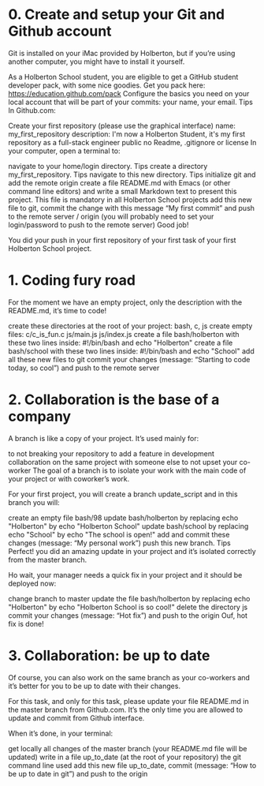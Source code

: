 # 0. Create and setup your Git and Github account
Git is installed on your iMac provided by Holberton, but if you’re using another computer, you might have to install it yourself.

As a Holberton School student, you are eligible to get a GitHub student developer pack, with some nice goodies. Get you pack here: https://education.github.com/pack
Configure the basics you need on your local account that will be part of your commits: your name, your email. Tips
In Github.com:

Create your first repository (please use the graphical interface)
name: my_first_repository
description: I'm now a Holberton Student, it's my first repository as a full-stack engineer
public
no Readme, .gitignore or license
In your computer, open a terminal to:

navigate to your home/login directory. Tips
create a directory my_first_repository. Tips
navigate to this new directory. Tips
initialize git and add the remote origin
create a file README.md with Emacs (or other command line editors) and write a small Markdown text to present this project. This file is mandatory in all Holberton School projects
add this new file to git, commit the change with this message “My first commit” and push to the remote server / origin (you will probably need to set your login/password to push to the remote server)
Good job!

You did your push in your first repository of your first task of your first Holberton School project.
# 1. Coding fury road
For the moment we have an empty project, only the description with the README.md, it’s time to code!

create these directories at the root of your project: bash, c, js
create empty files:
c/c_is_fun.c
js/main.js
js/index.js
create a file bash/holberton with these two lines inside: #!/bin/bash and echo "Holberton"
create a file bash/school with these two lines inside: #!/bin/bash and echo "School"
add all these new files to git
commit your changes (message: “Starting to code today, so cool”) and push to the remote server
# 2. Collaboration is the base of a company
A branch is like a copy of your project. It’s used mainly for:

to not breaking your repository
to add a feature in development
collaboration on the same project with someone else
to not upset your co-worker
The goal of a branch is to isolate your work with the main code of your project or with coworker’s work.

For your first project, you will create a branch update_script and in this branch you will:

create an empty file bash/98
update bash/holberton by replacing echo "Holberton" by echo "Holberton School"
update bash/school by replacing echo "School" by echo "The school is open!"
add and commit these changes (message: “My personal work”)
push this new branch. Tips
Perfect! you did an amazing update in your project and it’s isolated correctly from the master branch.

Ho wait, your manager needs a quick fix in your project and it should be deployed now:

change branch to master
update the file bash/holberton by replacing echo "Holberton" by echo "Holberton School is so cool!"
delete the directory js
commit your changes (message: “Hot fix”) and push to the origin
Ouf, hot fix is done!
# 3. Collaboration: be up to date
Of course, you can also work on the same branch as your co-workers and it’s better for you to be up to date with their changes.

For this task, and only for this task, please update your file README.md in the master branch from Github.com. It’s the only time you are allowed to update and commit from Github interface.

When it’s done, in your terminal:

get locally all changes of the master branch (your README.md file will be updated)
write in a file up_to_date (at the root of your repository) the git command line used
add this new file up_to_date, commit (message: “How to be up to date in git”) and push to the origin